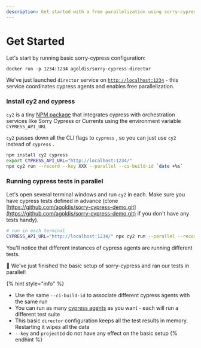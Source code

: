 ```yaml
---
description: Get started with a free parallelization using sorry-cypress
---
```


# Get Started

Let's start by running basic sorry-cypress configuration:

```
docker run -p 1234:1234 agoldis/sorry-cypress-director
```

We've just launched `director` service on [`http://localhost:1234`](http://localhost:1234) - this service coordinates cypress agents and enables free parallelization.

### Install cy2 and cypress

`cy2` is a  tiny [NPM package](https://www.npmjs.com/package/cy2) that integrates cypress with orchestration services like Sorry Cypress or Currents using the environment variable `CYPRESS_API_URL`

`cy2` passes down all the CLI flags to `cypress` , so you can just use `cy2` instead of `cypress` .

```bash
npm install cy2 cypress
export CYPRESS_API_URL="http://localhost:1234/"
npx cy2 run --record --key XXX --parallel --ci-build-id `date +%s`
```

### Running cypress tests in parallel <a href="#running-cypress-tests-in-parallel" id="running-cypress-tests-in-parallel"></a>

Let's open several terminal windows and run `cy2` in each. Make sure you have cypress tests defined in advance (clone [https://github.com/agoldis/sorry-cypress-demo.git](https://github.com/agoldis/sorry-cypress-demo.git) if you don't have any tests handy).

```bash
# run in each terminal
CYPRESS_API_URL="http://localhost:1234/" npx cy2 run --parallel --record --key somekey --ci-build-id hello-cypress
```

You'll notice that different instances of cypress agents are running different tests.&#x20;

🎉 We've just finished the basic setup of sorry-cypress and ran our tests in parallel!

{% hint style="info" %}
* Use the same `--ci-build-id` to associate different cypress agents with the same run
* You can run as many [cypress agents](../concepts/parallelization-guide.md) as you want - each  will run a different test suite
* This basic `director` configuration keeps all the test results in memory. Restarting it wipes all the data
* `--key` and `projectId` do not have any effect on the basic setup
{% endhint %}
